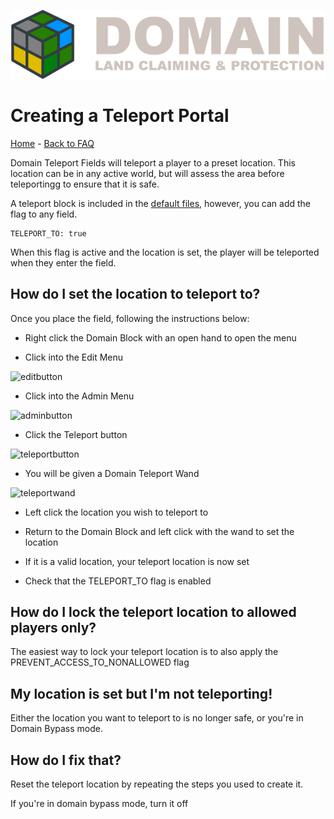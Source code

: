 ![Domain](/images/domain_alt_small.png)

# Creating a Teleport Portal

[Home](https://torpkev.github.io/domain_docs) - [Back to FAQ](https://torpkev.github.io/domain_docs/faq)

Domain Teleport Fields will teleport a player to a preset location.  This location can be in any active world, but will assess the area before teleportingg to ensure that it is safe.

A teleport block is included in the [default files](https://torpkev.github.io/domain_docs/defaultfiles), however, you can add the flag to any field.

    TELEPORT_TO: true
    
When this flag is active and the location is set, the player will be teleported when they enter the field.

## How do I set the location to teleport to?

Once you place the field, following the instructions below:

- Right click the Domain Block with an open hand to open the menu

- Click into the Edit Menu

 ![editbutton](https://torpkev.github.io/domain_docs/images/edit_button.png)

- Click into the Admin Menu

 ![adminbutton](https://torpkev.github.io/domain_docs/images/admin_button.png)

- Click the Teleport button

 ![teleportbutton](https://torpkev.github.io/domain_docs/images/teleport_button.png)
  
- You will be given a Domain Teleport Wand

 ![teleportwand](https://torpkev.github.io/domain_docs/images/teleport_wand.png)

- Left click the location you wish to teleport to

- Return to the Domain Block and left click with the wand to set the location

- If it is a valid location, your teleport location is now set

- Check that the TELEPORT_TO flag is enabled

## How do I lock the teleport location to allowed players only?

The easiest way to lock your teleport location is to also apply the PREVENT_ACCESS_TO_NONALLOWED flag

## My location is set but I'm not teleporting!

Either the location you want to teleport to is no longer safe, or you're in Domain Bypass mode.

## How do I fix that?

Reset the teleport location by repeating the steps you used to create it.

If you're in domain bypass mode, turn it off
